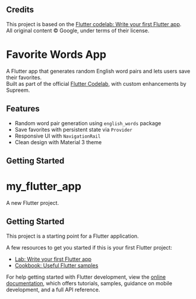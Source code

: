 ## Credits

This project is based on the [Flutter codelab: Write your first Flutter app](https://docs.flutter.dev/get-started/codelab).  
All original content © Google, under terms of their license.
# Favorite Words App

A Flutter app that generates random English word pairs and lets users save their favorites.  
Built as part of the official [Flutter Codelab](https://docs.flutter.dev/get-started/codelab), with custom enhancements by Supreem.

## Features

- Random word pair generation using `english_words` package
- Save favorites with persistent state via `Provider`
- Responsive UI with `NavigationRail`
- Clean design with Material 3 theme

## Getting Started

# my_flutter_app

A new Flutter project.

## Getting Started

This project is a starting point for a Flutter application.

A few resources to get you started if this is your first Flutter project:

- [Lab: Write your first Flutter app](https://docs.flutter.dev/get-started/codelab)
- [Cookbook: Useful Flutter samples](https://docs.flutter.dev/cookbook)

For help getting started with Flutter development, view the
[online documentation](https://docs.flutter.dev/), which offers tutorials,
samples, guidance on mobile development, and a full API reference.
